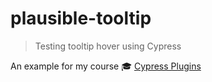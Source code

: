 # plausible-tooltip

> Testing tooltip hover using Cypress

An example for my course 🎓 [Cypress Plugins](https://cypress.tips/courses/cypress-plugins)
